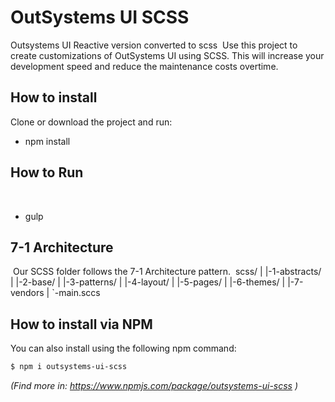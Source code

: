 # OutSystems UI SCSS
Outsystems UI Reactive version converted to scss
​
Use this project to create customizations of OutSystems UI using SCSS.
This will increase your development speed and reduce the maintenance costs overtime.
​
## How to install

Clone or download the project and run:
​
- npm install
​
## How to Run
​
- gulp
​
## 7-1 Architecture
​
Our SCSS folder follows the 7-1 Architecture pattern.
​
    scss/
    |
    |-1-abstracts/
    |
    |-2-base/
    |
    |-3-patterns/
    |
    |-4-layout/
    |
    |-5-pages/
    |
    |-6-themes/
    |
    |-7-vendors
    |
    `-main.sccs

## How to install via NPM

You can also install using the following npm command:


```sh
$ npm i outsystems-ui-scss
```

_(Find more in: https://www.npmjs.com/package/outsystems-ui-scss )_
